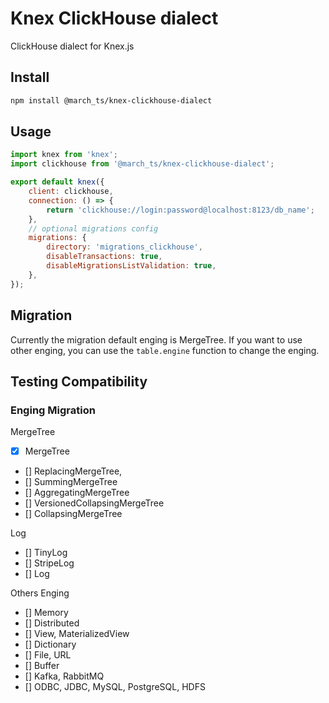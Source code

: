 # Knex ClickHouse dialect

ClickHouse dialect for Knex.js

## Install

```bash
npm install @march_ts/knex-clickhouse-dialect
```

## Usage

```js
import knex from 'knex';
import clickhouse from '@march_ts/knex-clickhouse-dialect';

export default knex({
    client: clickhouse,
    connection: () => {
        return 'clickhouse://login:password@localhost:8123/db_name';
    },
    // optional migrations config
    migrations: {
        directory: 'migrations_clickhouse',
        disableTransactions: true,
        disableMigrationsListValidation: true,
    },
});
```

## Migration

Currently the migration default enging is MergeTree. If you want to use other enging, you can use the `table.engine` function to change the enging.

## Testing Compatibility

### Enging Migration

MergeTree

-   [x] MergeTree
-   [] ReplacingMergeTree,
-   [] SummingMergeTree
-   [] AggregatingMergeTree
-   [] VersionedCollapsingMergeTree
-   [] CollapsingMergeTree

Log

-   [] TinyLog
-   [] StripeLog
-   [] Log

Others Enging

-   [] Memory
-   [] Distributed
-   [] View, MaterializedView
-   [] Dictionary
-   [] File, URL
-   [] Buffer
-   [] Kafka, RabbitMQ
-   [] ODBC, JDBC, MySQL, PostgreSQL, HDFS

